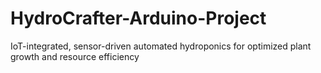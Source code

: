 # HydroCrafter-Arduino-Project
IoT-integrated, sensor-driven automated hydroponics for optimized plant growth and resource efficiency
